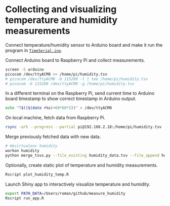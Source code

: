 # Collecting and visualizing temperature and humidity measurements

Connect temperature/humidity sensor to Arduino board and make it run the program in [`TimeSerial.ino`](TimeSerial.ino).

Connect Arduino board to Raspberry Pi and collect measurements.

```sh
screen -S arduino
picocom /dev/ttyACM0 >> /home/pi/humidity.tsv
# picocom /dev/ttyACM0 -b 115200 -l | tee /home/pi/humidity.tsv
# picocom -b 115200 /dev/ttyACM0 -g /home/pi/humidity.tsv
```

In a different terminal on the Raspberry Pi, send current time to Arduino board timestamp to show correct timestamp in Arduino output.

```sh
echo "T$(($(date +%s)+60*60*2))" > /dev/ttyACM0
```

On local machine, fetch data from Raspberry Pi.

```sh
rsync -arh --progress --partial pi@192.168.2.18:/home/pi/humidity.tsv ./humidity_new_data.tsv
```

Merge previously fetched data with new data.

```sh
# mkvirtualenv humidity
workon humidity
python merge_tsvs.py --file_existing humidity_data.tsv --file_append humidity_new_data.tsv --file_out humidity_data.tsv
```

Optionally, create static plot of temperature and humidity measurements.

```sh
Rscript plot_humidity_temp.R
```

Launch Shiny app to interactively visualize temperature and humidity.

```sh
export PATH_DATA=/Users/roman/github/measure_humidity
Rscript run_app.R
```
